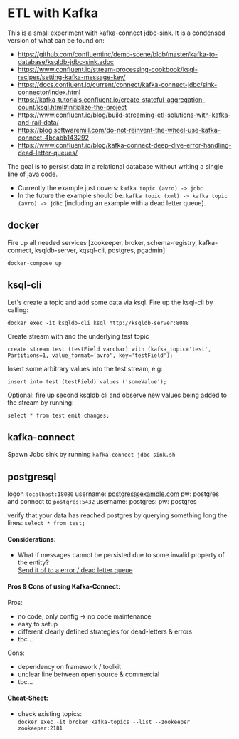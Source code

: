 # ETL with Kafka

This is a small experiment with kafka-connect jdbc-sink.
It is a condensed version of what can be found on:

* https://github.com/confluentinc/demo-scene/blob/master/kafka-to-database/ksqldb-jdbc-sink.adoc
* https://www.confluent.io/stream-processing-cookbook/ksql-recipes/setting-kafka-message-key/
* https://docs.confluent.io/current/connect/kafka-connect-jdbc/sink-connector/index.html
* https://kafka-tutorials.confluent.io/create-stateful-aggregation-count/ksql.html#initialize-the-project
* https://www.confluent.io/blog/build-streaming-etl-solutions-with-kafka-and-rail-data/
* https://blog.softwaremill.com/do-not-reinvent-the-wheel-use-kafka-connect-4bcabb143292
* https://www.confluent.io/blog/kafka-connect-deep-dive-error-handling-dead-letter-queues/

The goal is to persist data in a relational database without writing a single line of java code.
* Currently the example just covers: `` kafka topic (avro) -> jdbc ``
* In the future the example should be: `` kafka topic (xml) -> kafka topic (avro) -> jdbc `` (including an example with a dead letter queue).

## docker
Fire up all needed services [zookeeper, broker, schema-registry, kafka-connect, ksqldb-server, kqsql-cli, postgres, pgadmin]

`docker-compose up`

## ksql-cli
Let's create a topic and add some data via ksql.
Fire up the ksql-cli by calling:

``docker exec -it ksqldb-cli ksql http://ksqldb-server:8088``

Create stream with and the underlying test topic

````
create stream test (testField varchar) with (kafka_topic='test', Partitions=1, value_format='avro', key='testField');
````

Insert some arbitrary values into the test stream, e.g: 

````
insert into test (testField) values ('someValue');
````

Optional: fire up second ksqldb cli and observe new values being added to the stream by running:
````
select * from test emit changes;
````

## kafka-connect
Spawn Jdbc sink by running ``kafka-connect-jdbc-sink.sh``

## postgresql
logon ``localhost:18080`` username: postgres@example.com pw: postgres
and connect to ``postgres:5432`` username: postgres: pw: postgres

verify that your data has reached postgres by querying something long the lines:
``select * from test;``

#### Considerations:

* What if messages cannot be persisted due to some invalid property of the entity? <br>[Send it of to a error / dead letter queue](https://www.confluent.io/blog/kafka-connect-deep-dive-error-handling-dead-letter-queues/)


#### Pros & Cons of using Kafka-Connect:

Pros:
* no code, only config -> no code maintenance
* easy to setup
* different clearly defined strategies for dead-letters & errors
* tbc...

Cons:
 * dependency on framework / toolkit
 * unclear line between open source & commercial 
 * tbc...


#### Cheat-Sheet:
* check existing topics:<br>
``docker exec -it broker kafka-topics --list --zookeeper zookeeper:2181``


